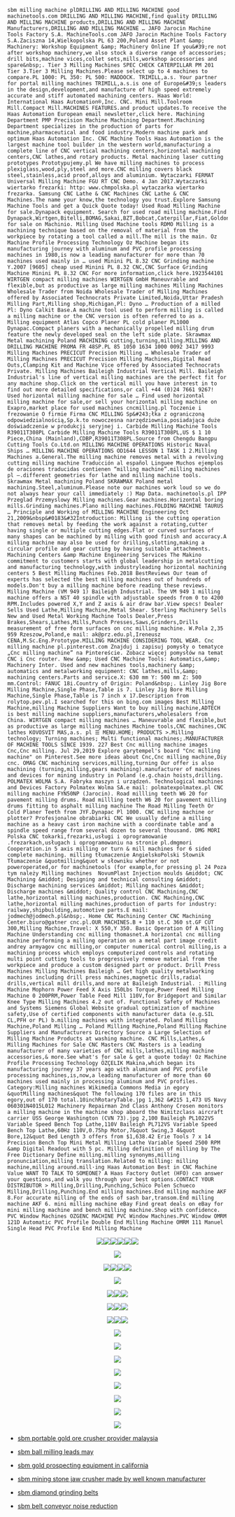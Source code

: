 ```
sbm milling machine plDRILLING AND MILLING MACHINE good machinetools.com DRILLING AND MILLING MACHINE,find quality DRILLING AND MILLING MACHINE products,DRILLING AND MILLING MACHINE Manufacturers,DRILLING AND MILLING MACHINE … JAFO Jarocin Machine Tools Factory S.A. MachineTools.com JAFO Jarocin Machine Tools Factory S.A.Zaciszna 14,Wielkopolska PL 63 200,Poland Asset Plant &amp; Machinery: Workshop Equipment &amp; Machinery Online If you&#39;re not after workshop machinery,we also stock a diverse range of accessories; drill bits,machine vices,collet sets,mills,workshop accessories and spare&nbsp;. Tier 3 Milling Machines SPEC CHECK CATERPILLAR PM 201 Tier 3.Tier 3 Milling Machines.Please select up to 4 machines to compare.PL 1000: PL 350: PL 500: MADDOCK. TRIMILL,a.s. Your partner for portal milling machines TRIMILL,a.s.is one of Europe&#39;s leaders in the design,development,and manufacture of high speed extremely accurate and stiff automated machining centers. Haas World: International Haas Automation®,Inc. CNC. Mini Mill.Toolroom Mill.Compact Mill.MACHINES FEATURES.and product updates.To receive the Haas Automation European email newsletter,click here. Machining Department PMP Precision Machine Machining Department.Machining Department specializes in the production of parts for machine,pharmaceutical and food industry.Modern machine park and optimum Haas Automation Inc. CNC Machine Tools Haas Automation is the largest machine tool builder in the western world,manufacturing a complete line of CNC vertical machining centers,horizontal machining centers,CNC lathes,and rotary products. Metal machining laser cutting prototypes Prototypujemy.pl We have milling machines to process plexiglass,wood,ply,steel and more.CNC milling covers black steel,stainless,acid proof,alloys and aluminium. Wytaczarki FERMAT Universal Milling Machine FGU RT CNC Demo. 4 Jan 2017.Wytaczarki wiertarko frezarki: http: www.chmpolska.pl wytaczarka wiertarko frezarka. Samsung CNC Lathe & CNC Machines CNC Lathe & CNC Machines.The name your know,the technology you trust.Explore Samsung Machine Tools and get a Quick Quote today! Used Road Milling Machine for sale.Dynapack equipment. Search for used road milling machine.Find Dynapack,Wirtgen,Bitelli,BOMAG,Sakai,BZT,Bobcat,Caterpillar,Fiat,Goldoni,Hassia for sale on Machinio. Milling Used Machine tools RDMO Milling is a machining technique based on the removal of material from the workpiece by rotating a tool called a mill.The mill is the main. Oz Machine Profile Processing Technology Oz Machine began its manufacturing journey with aluminum and PVC profile processing machines in 1980,is now a leading manufacturer for more than 70 machines used mainly in … used Minini PL 8.32 CNC Grinding machine Y.2007 [9605] cheap used Minini PL 8.32 CNC,CNC Surface Grinding Machine Minini PL 8.32 CNC For more information,click here.1923544101 WIRTGEN compact milling machines WIRTGEN GmbH Maneuvrable and flexible,but as productive as large milling machines Milling Machines Wholesale Trader from Noida Wholesale Trader of Milling Machines offered by Associated Technocrats Private Limited,Noida,Uttar Pradesh Milling Part,Milling shop,Michigan,Pl: Dyno … Production of a milled Pl: Dyno Calkit Base.A machine tool used to perform milling is called a milling machine or the CNC version is often referred to as a. Milling equipment Atlas Copco Planer PL cold planer PL1000 Dynapac.Compact planers with a mechanically propelled milling drum feature the newly developed seal on the left side plate. Skrawmax Metal machining Poland MACHINING cutting,turning,milling.MILLING AND DRILLING MACHINE PROMA FR 48SP.PL 85 1050 1634 1000 0092 3417 9993 Milling Machines PRECICUT Precision Milling … Wholesale Trader of Milling Machines PRECICUT Precision Milling Machines,Digital Read Outs,Clamping Kit and Machine Vice offered by Associated Technocrats Private. Milling Machines Baileigh Industrial Vertical Mill. Baileigh Industrial's line of vertical milling machines are the perfect fit for any machine shop.Click on the vertical mill you have interest in to find out more detailed specifications,or call +44 (0)24 7661 9267! Used horizontal milling machine for sale … Find used horizontal milling machine for sale,or sell your horizontal milling machine on Exapro,market place for used machines cncmilling.pl Toczenie i frezowanie O firmie Firma CNC MILLING Sp&#243;łka z ograniczoną odpowiedzialnością,Sp.k.to nowoczesna narzędziownia,posiadająca duże doświadczenie w produkcji seryjnej i. Carbide Milling Machine Tools R39011T308PL Carbide Milling Machine Tools R39011T308PL,US $ 1 10 Piece,China (Mainland),CDBP,R39011T308PL.Source from Chengdu Bangpu Cutting Tools Co.Ltd.on MILLING MACHINE OPERATIONS Historic Naval Ships … MILLING MACHINE OPERATIONS OD1644 LESSON 1 TASK 1 2.Milling Machines a.General.The milling machine removes metal with a revolving cutting milling machine Traducción al español Linguee Muchos ejemplos de oraciones traducidas contienen “milling machine”.milling machines pl —.different geometries for lathe and milling machine tools. Skrawmax Metal machining Poland SKRAWMAX Poland metal machining.Steel,aluminum.Please note our machines work loud so we do not always hear your call immediately :) Map Data. machinetools.pl IPP Przeglad Przemyslowy Milling machines.Gear machines.Horizontal boring mills.Grinding machines.Plano milling machines.FOLDING MACHINE TAURUS … Principle and Working of MILLING MACHINE Engineering Oct 21,2009&nbsp&#0183&#32Introduction: Milling is the cutting operation that removes metal by feeding the work against a rotating,cutter having single or multiple cutting edges.Flat or curved surfaces of many shapes can be machined by milling with good finish and accuracy.A milling machine may also be used for drilling,slotting,making a circular profile and gear cutting by having suitable attachments. Machining Centers &amp Machine Engineering Services The Makino commitment to customers starts with global leadership in metalcutting and manufacturing technology,with industryleading horizontal machining centers 5 Best Milling Machines Feb.2018 BestReviews Our team of experts has selected the best milling machines out of hundreds of models.Don't buy a milling machine before reading these reviews. Milling Machine (VM 949 1) Baileigh Industrial. The VM 949 1 milling machine offers a NST 40 spindle with adjustable speeds from 0 to 4200 RPM.Includes powered X,Y and Z axis & air draw bar.View specs! Dealer Sells Used Lathe,Milling Machine,Metal Shear. Sterling Machinery Sells New and Used Metal Working Machine Tools Dealer,Press Brakes,Shears,Lathes,Mills,Punch Presses,Saws,Grinders,Drills measurement of free form surfaces on cnc milling machine. W.Pola 2,35 959 Rzeszow,Poland,e mail: ak@prz.edu.pl,Ireneusz CENA,M.Sc.Eng.Prototype.MILLING MACHINE CONSIDERING TOOL WEAR. Cnc milling machine pl.pinterest.com Znajduj i zapisuj pomysły o tematyce „Cnc milling machine” na Pintereście. Zobacz więcej pomysłów na temat CNC i Cnc router. New &amp; Used CNC Machine Tools: Automatics,&amp; Machinery Inter. Used and new machines tools,machinery &amp; automatics and metalworking equipment: CNC lathes,mills,&amp; machining centers.Parts and service.X: 630 mm Y: 500 mm Z: 500 mm.Control: FANUC 18i.Country of Origin: Poland&nbsp;. Linley Jig Bore Milling Machine,Single Phase,Table is 7. Linley Jig Bore Milling Machine,Single Phase,Table is 7 inch x 17.Description from rolytop.pev.pl.I searched for this on bing.com images Best Milling Machine,milling Machine Suppliers Want to buy milling machine,ADTECH is best milling machine suppliers,manufacturers,wholesalers from China. WIRTGEN compact milling machines … Maneuvrable and flexible,but as productive as large milling machines Machine tools,CNC machines,CNC lathes KOVOSVIT MAS,a.s. pl ☰ MENU.HOME; PRODUCTS >.Milling technology; Turning machines; Multi functional machines;.MANUFACTURER OF MACHINE TOOLS SINCE 1939. 227 Best Cnc milling machine images Cnc,Cnc milling. Jul 29,2019 Explore garytempel's board "Cnc milling machine" on Pinterest.See more ideas about Cnc,Cnc milling machine,Diy cnc. OMAG CNC machining services,milling,turning Our offer is also machining (turning,milling,gears machining).manufacturer of machines and devices for mining industry in Poland (e.g.chain hoists,drilling. POLMATEX WOLMA S.A. Fabryka maszyn i urządzeń. Technological machines and Devices Factory Polmatex Wolma SA.e mail: polmatexpolmatex.pl CNC milling machine FYN50NP (Jarocin). Road millling teeth W6 20 for pavement milling drums. Road millling teeth W6 20 for pavement milling drums fitting to asphalt milling machine The Road Milling Teeth Or Cold Planer Teeth from JYF.Dynapac Pl 1000. CNC milling machine or plotter? Profesjonalne obrabiarki CNC We usually define a milling machine as a heavy cast iron machine with a coordinate table and a spindle speed range from several dozen to several thousand. DMG MORI Polska CNC tokarki,frezarki,usługi i oprogramowanie .frezarkach,usługach i oprogramowaniu na stronie pl.dmgmori Cooperation.in 5 axis milling or turn & mill machines for 6 sided complete machining. milling tłumaczenie AngielskoPolski Słownik Tłumaczenie &quotmilling&quot w słowniku whether or not poweroperated,or for machinetools (for example,for pressing pl 24 Poza tym należy Milling machines  NovumPlast Injection moulds &middot; CNC Machining &middot; Designing and technical consulting &middot; Discharge machining services &middot; Milling machines &middot; Discharge machines &middot; Quality control CNC Machining,CNC lathe,horizontal milling machines,production. CNC Machining,CNC lathe,horizontal milling machines,production of parts for industry: railway,shipbuilding,automotive parts.E mail: jodmech@jodmech.pl&nbsp;. Home CNC Machining Center CNC Machining Center.biuro@gatner cnc.pl.OUR MACHINES.B + 110 st.C 360 st.GF CUT 300,Milling Machine,Travel: X 550,Y 350. Basic Operation Of A Milling Machine Understanding cnc milling thomasnet.A horizontal cnc milling machine performing a milling operation on a metal part image credit andrey armyagov cnc milling,or computer numerical control milling,is a machining process which employs computerized controls and rotating multi point cutting tools to progressively remove material from the workpiece and produce a custom designed part or product. Drill Press Machines Milling Machines Baileigh … Get high quality metalworking machines including drill press machines,magnetic drills,radial drills,vertical mill drills,and more at Baileigh Industrial. : Milling Machine Mophorn Power Feed X Axis 150Lbs Torque,Power Feed Milling Machine 0 200PRM,Power Table Feed Mill 110V,for Bridgeport and Similar Knee Type Milling Machines 4.2 out of. Functional Safety of Machines and Systems Siemens Global Website gradual optimization of machine safety,Use of certified components with manufacturer data (e.g.SIL CL,PFH or PL) b.milling machines with integrated. Poland Milling Machine,Poland Milling … Poland Milling Machine,Poland Milling Machine Suppliers and Manufacturers Directory Source a Large Selection of Milling Machine Products at washing machine. CNC Mills,Lathes,& Milling Machines for Sale CNC Masters CNC Masters is a leading manufacturer of many varieties of CNC mills,lathes,milling machine accessories,& more.See what's for sale & get a quote today! Oz Machine Profile Processing Technology ÖZÇELIK Makina,which began its manufacturing journey 37 years ago with aluminum and PVC profile processing machines,is,now,a leading manufacturer of more than 60 machines used mainly in processing aluminum and PVC profiles. Category:Milling machines Wikimedia Commons Media in egory &quotMilling machines&quot The following 170 files are in this egory,out of 170 total.10inchRotaryTable.jpg 1,362 &#215 1,473 US Navy 060301N4015L012 Machinery Repairman 2nd Class Anthony Crosen monitors a milling machine in the machine shop aboard the Nimitzclass aircraft carrier USS George Washington (CVN 73).jpg 2,100 Baileigh PL1022VS Variable Speed Bench Top Lathe,110V Baileigh PL712VS Variable Speed Bench Top Lathe,60Hz 110V,0.75hp Motor,7&quot Swing,3 4&quot Bore,12&quot Bed Length 3 offers from $1,638.42 Erie Tools 7 x 14 Precision Bench Top Mini Metal Milling Lathe Variable Speed 2500 RPM &amp Digital Readout with 5 pc. Milling definition of milling by The Free Dictionary Define milling.milling synonyms,milling pronunciation,milling translation.Related to milling: milling machine,milling around.mill·ing Haas Automation Best in CNC Machine Value WANT TO TALK TO SOMEONE? A Haas Factory Outlet (HFO) can answer your questions,and walk you through your best options.CONTACT YOUR DISTRIBUTOR > Milling,Drilling,Punching,Schüco Polen Schueco Milling,Drilling,Punching.End milling machines.End milling machine AKF 8.For accurate milling of the ends of sash bar,transom.End milling machine AKF 6. mini milling machine eBay Find great deals on eBay for mini milling machine and bench milling machine.Shop with confidence. PVC Window Machines OZGENC MACHINE PVC Window Machines.PVC Window OMRM 121D Automatic PVC Profile Double End Milling Machine OMRM 111 Manuel Single Head PVC Profile End Milling Machine 
```

<div align="center">
  
<a rel="nofollow" href="https://m.shibang-china.com?f=github&k=sbm+milling+machine+pl"><img src="https://static.shibang-china.com/en/l.png"></a><img src="https://static.shibang-china.com/en/hw.png"><a rel="nofollow" href="https://m.shibang-china.com/product/?f=github&k=sbm+milling+machine+pl"><img src="https://static.shibang-china.com/en/p.png"></a><a rel="nofollow" href="https://m.shibang-china.com/cases/?f=github&k=sbm+milling+machine+pl"><img src="https://static.shibang-china.com/en/c.png"></a><a rel="nofollow" href="https://m.shibang-china.com/news/?f=github&k=sbm+milling+machine+pl"><img src="https://static.shibang-china.com/en/n.png"></a><a rel="nofollow" href="https://m.shibang-china.com?f=github&k=sbm+milling+machine+pl"><img src="https://static.shibang-china.com/en/m.png"></a>

<a rel="nofollow" href="https://m.shibang-china.com/product/?f=github&k=sbm+milling+machine+pl"><img src="https://static.shibang-china.com/en/b.jpg"></a>
  
<a rel="nofollow" href="https://m.shibang-china.com/solution-aggregate.html?f=github&k=sbm+milling+machine+pl"><img src="https://static.shibang-china.com/en/a.jpg"></a><a rel="nofollow" href="https://m.shibang-china.com/solution-mine.html?f=github&k=sbm+milling+machine+pl"><img src="https://static.shibang-china.com/en/m.jpg"></a><a rel="nofollow" href="https://m.shibang-china.com/solution-mill.html?f=github&k=sbm+milling+machine+pl"><img src="https://static.shibang-china.com/en/g.jpg"></a><a rel="nofollow" href="https://m.shibang-china.com/solution-epc.html?f=github&k=sbm+milling+machine+pl"><img src="https://static.shibang-china.com/en/e.jpg"></a>

<a rel="nofollow" href="https://m.shibang-china.com/product/?f=github&k=sbm+milling+machine+pl"><img src="https://static.shibang-china.com/en/a-p.png"></a>

<a rel="nofollow" href="https://m.shibang-china.com/product/crusher/c6x.html?f=github&k=sbm+milling+machine+pl"><img src="https://static.shibang-china.com/en/j.jpg"></a><a rel="nofollow" href="https://m.shibang-china.com/product/crusher/ci5x.html?f=github&k=sbm+milling+machine+pl"><img src="https://static.shibang-china.com/en/i.jpg"></a><a rel="nofollow" href="https://m.shibang-china.com/product/crusher/hst.html?f=github&k=sbm+milling+machine+pl"><img src="https://static.shibang-china.com/en/c.jpg"></a>

<a rel="nofollow" href="https://m.shibang-china.com/product/mill/mtw.html?f=github&k=sbm+milling+machine+pl"><img src="https://static.shibang-china.com/en/mtw.jpg"></a><a rel="nofollow" href="https://m.shibang-china.com/product/mill/scm.html?f=github&k=sbm+milling+machine+pl"><img src="https://static.shibang-china.com/en/scm.jpg"></a><a rel="nofollow" href="https://m.shibang-china.com/product/mill/lm.html?f=github&k=sbm+milling+machine+pl"><img src="https://static.shibang-china.com/en/lm.jpg"></a>

<a rel="nofollow" href="https://m.shibang-china.com/product/sand/vsi6x.html?f=github&k=sbm+milling+machine+pl"><img src="https://static.shibang-china.com/en/6x.jpg"></a><a rel="nofollow" href="https://m.shibang-china.com/product/sand/vu.html?f=github&k=sbm+milling+machine+pl"><img src="https://static.shibang-china.com/en/vu.jpg"></a><a rel="nofollow" href="https://m.shibang-china.com/product/mobile/klun.html?f=github&k=sbm+milling+machine+pl"><img src="https://static.shibang-china.com/en/k.jpg"></a>

<a rel="nofollow" href="https://m.shibang-china.com/cases/?f=github&k=sbm+milling+machine+pl"><img src="https://static.shibang-china.com/en/case.png"></a>

<a rel="nofollow" href="https://m.shibang-china.com/cases/aggregate/202.html?f=github&k=sbm+milling+machine+pl"><img src="https://static.shibang-china.com/en/c-1.jpg"></a>

<a rel="nofollow" href="https://m.shibang-china.com/cases/aggregate/203.html?f=github&k=sbm+milling+machine+pl"><img src="https://static.shibang-china.com/en/c-2.jpg"></a>

<a rel="nofollow" href="https://m.shibang-china.com/cases/mill/123.html?f=github&k=sbm+milling+machine+pl"><img src="https://static.shibang-china.com/en/c-3.jpg"></a>

<a rel="nofollow" href="https://m.shibang-china.com/contact_us.html?f=github&k=sbm+milling+machine+pl"><img src="https://static.shibang-china.com/en/contact.png"></a>

<a rel="nofollow" href="https://swt.shibang-china.com/?f=github&k=sbm+milling+machine+pl"><img src="https://static.shibang-china.com/en/chat.png"></a>

<a rel="nofollow" href="https://whatsapp.shibangsoft.com/WhatsApp.php?f=github&k=sbm+milling+machine+pl"><img src="https://static.shibang-china.com/en/whatsapp.png"></a>

<a rel="nofollow" href="https://m.shibang-china.com/?f=github&k=sbm+milling+machine+pl"><img src="https://static.shibang-china.com/en/website.png"></a>

</div>


* [sbm portable gold ore crusher provider malaysia](sbm%20portable%20gold%20ore%20crusher%20provider%20malaysia.md)

* [sbm ball milling leads may](sbm%20ball%20milling%20leads%20may.md)

* [sbm gold prospecting equipment in california](sbm%20gold%20prospecting%20equipment%20in%20california.md)

* [sbm mining stone jaw crusher made by well known manufacturer](sbm%20mining%20stone%20jaw%20crusher%20made%20by%20well%20known%20manufacturer.md)

* [sbm diamond grinding belts](sbm%20diamond%20grinding%20belts.md)

* [sbm belt conveyor noise reduction](sbm%20belt%20conveyor%20noise%20reduction.md)